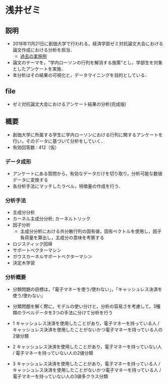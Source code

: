 # 浅井ゼミ
## 説明
- 2018年11月21日に創価大学で行われる，経済学部ゼミ対抗論文大会における論文作成における分析を担当．
	- [過去の実施例](https://www.soka.ac.jp/economics/news_economics/2017/11/2552/)
- 論文のテーマを，"学内ローソンの行列を解消する施策"とし，学部生を対象としたアンケートを実施．
- 本分析はその結果の可視化と，データマイニングを目的としている．

## file
- ゼミ対抗論文大会におけるアンケート結果の分析(完成版)

## 概要

- 創価大学に所属する学生に学内ローソンにおける行列に関するアンケートを行い，そのデータに基づいて分析をしていく．
- 有効回答数 : 412（仮）


### データ成形
- アンケートにある質問から，有効なデータだけを切り取り，分析可能な数値データに変換する
- 各分析手法にマッチしたラベル，特徴量の作成を行う．

### 分析手法
- 主成分分析
- カーネル主成分分析; カーネルトリック
- 因子分析
    - 主成分分析における共分散行列の固有値，固有ベクトルを使用し，因子負荷量を算出し，主成分の意味を考察する
- ロジスティック回帰
- サポートベクターマシン
- ガウスカーネルサポートベクターマシン
- 決定木学習

### 分析概要
- 分類問題の目標は，「電子マネーを使う/使わない」，「キャッシュレス決済を使う/使わない」
- 分類問題を解く際に，モデルの使い分けと，分析の容易さを考慮して，3種類のラベルデータを3つの手法に分けて分析を行う


- 1 キャッシュレス決済を使用したことがあり，電子マネーを持っている人 / キャッシュレス決済を使用したことがないかつ電子マネーを持っている人の2値分類

- 2 キャッシュレス決済を使用したことがあり，電子マネーを持っていない人 / 電子マネーを持っていない人の2値分類

- 3 キャッシュレス決済を使用したことがあり，電子マネーを持っている人 / キャッシュレス決済を使用したことがないかつ電子マネーを持っている人 / 電子マネーを持っていない人の3値多クラス分類
